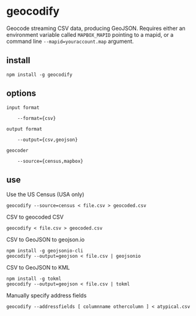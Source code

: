 # geocodify

Geocode streaming CSV data, producing GeoJSON. Requires either
an environment variable called `MAPBOX_MAPID` pointing to a mapid, or a
command line `--mapid=youraccount.map` argument.

## install

    npm install -g geocodify

## options

    input format

        --format={csv}

    output format

        --output={csv,geojson}

    geocoder

        --source={census,mapbox}

## use

Use the US Census (USA only)

    geocodify --source=census < file.csv > geocoded.csv

CSV to geocoded CSV

    geocodify < file.csv > geocoded.csv

CSV to GeoJSON to geojson.io

    npm install -g geojsonio-cli
    geocodify --output=geojson < file.csv | geojsonio

CSV to GeoJSON to KML

    npm install -g tokml
    geocodify --output=geojson < file.csv | tokml

Manually specify address fields

    geocodify --addressfields [ columnname othercolumn ] < atypical.csv
